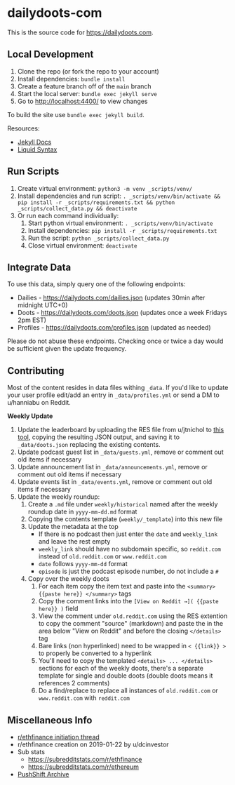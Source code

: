 # dailydoots-com

This is the source code for <https://dailydoots.com>.

## Local Development

1. Clone the repo (or fork the repo to your account)
1. Install dependencies: `bundle install`
1. Create a feature branch off of the `main` branch
1. Start the local server: `bundle exec jekyll serve`
1. Go to <http://localhost:4400/> to view changes

To build the site use `bundle exec jekyll build`.

Resources:

- [Jekyll Docs](https://jekyllrb.com/docs/)
- [Liquid Syntax](https://shopify.github.io/liquid/basics/introduction/)



## Run Scripts

1. Create virtual environment: `python3 -m venv _scripts/venv/`
1. Install dependencies and run script: `. _scripts/venv/bin/activate && pip install -r _scripts/requirements.txt && python _scripts/collect_data.py && deactivate`
1. Or run each command individually:
    1. Start python virtual environment: `. _scripts/venv/bin/activate`
    1. Install dependencies: `pip install -r _scripts/requirements.txt`
    1. Run the script: `python _scripts/collect_data.py`
    1. Close virtual environment: `deactivate`



## Integrate Data

To use this data, simply query one of the following endpoints:

- Dailies - https://dailydoots.com/dailies.json (updates 30min after midnight UTC+0)
- Doots - https://dailydoots.com/doots.json (updates once a week Fridays 2pm EST)
- Profiles - https://dailydoots.com/profiles.json (updated as needed)

Please do not abuse these endpoints. Checking once or twice a day would be sufficient given the update frequency.



## Contributing

Most of the content resides in data files withing `_data`. If you'd like to update your user profile edit/add an entry in `_data/profiles.yml` or send a DM to u/hanniabu on Reddit.


**Weekly Update**

1. Update the leaderboard by uploading the RES file from u/jtnichol to [this tool](https://dailydoots.com/tools/), copying the resulting JSON output, and saving it to `_data/doots.json` replacing the existing contents.
1. Update podcast guest list in `_data/guests.yml`, remove or comment out old items if necessary
1. Update announcement list in `_data/announcements.yml`, remove or comment out old items if necessary
1. Update events list in `_data/events.yml`, remove or comment out old items if necessary
1. Update the weekly roundup:
    1. Create a `.md` file under `weekly/historical` named after the weekly roundup date in `yyyy-mm-dd.md` format
    1. Copying the contents template (`weekly/_template`) into this new file
    1. Update the metadata at the top
        - If there is no podcast then just enter the `date` and `weekly_link` and leave the rest empty
        - `weekly_link` should have no subdomain specific, so `reddit.com` instead of `old.reddit.com` or `www.reddit.com`
        - `date` follows `yyyy-mm-dd` format
        - `episode` is just the podcast episode number, do not include a `#`
    1. Copy over the weekly doots
        1. For each item copy the item text and paste into the `<summary> {{paste here}} </summary>` tags
        1. Copy the comment links into the `[View on Reddit →]( {{paste here}} )` field
        1. View the comment under `old.reddit.com` using the RES extention to copy the comment "source" (markdown) and paste the in the area below "View on Reddit" and before the closing `</details>` tag
        1. Bare links (non hyperlinked) need to be wrapped in `< {{link}} >` to properly be converted to a hyperlink
        1. You'll need to copy the templated `<details> ... </details>` sections for each of the weekly doots, there's a separate template for single and double doots (double doots means it references 2 comments)
        1. Do a find/replace to replace all instances of `old.reddit.com` or `www.reddit.com` with `reddit.com`



## Miscellaneous Info

- [r/ethfinance initiation thread](https://reddit.com/r/ethtrader/comments/cs84ar/6_of_10_moderators_are_leaving_ethtrader_a/)
- r/ethfinance creation on 2019-01-22 by u/dcinvestor
- Sub stats
    - https://subredditstats.com/r/ethfinance
    - https://subredditstats.com/r/ethereum
- [PushShift Archive](https://api.pushshift.io/reddit/search/comment?author=ethfinance)

